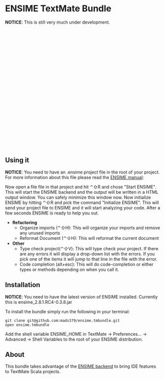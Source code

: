 ENSIME TextMate Bundle
======================

**NOTICE**: This is still very much under development.

<object width="480" height="385"><param name="movie" value="http://www.youtube.com/v/P5fcceWKxkU?fs=1&amp;hl=en_US"></param><param name="allowFullScreen" value="true"></param><param name="allowscriptaccess" value="always"></param><embed src="http://www.youtube.com/v/P5fcceWKxkU?fs=1&amp;hl=en_US" type="application/x-shockwave-flash" allowscriptaccess="always" allowfullscreen="true" width="480" height="385"></embed></object>

Using it
--------

**NOTICE**: You need to have an .ensime project file in the root of your project. For more information about this file please read the [ENSIME manual](http://aemon.com/file_dump/ensime_manual.html#tth_sEc3 "ENSIME manual"): 

Now open a file file in that project and hit ⌃⇧R and chose "Start ENSIME". This will start the ENSIME backend and the output will be written in a HTML output window. You can safely minimize this window now. Now initialize ENSIME by hitting ⌃⇧R and pick the command "Initialize ENSIME". This will send your project file to ENSIME and it will start analyzing your code. After a few seconds ENSIME is ready to help you out.

- **Refactoring**
  - Organize imports (⌃⇧H): This will organize your imports and remove any unused imports
  - Reformat Document (⌃⇧H): This will reformat the current document
- **Other**
  - Type check project(⌃⇧V): This will type check your project. If there are any errors it will display a drop-down list with the errors. If you pick one of the items it will jump to that line in the file with the error.
  - Code completion (alt+esc): This will do code-completion or either types or methods depending on when you call it.


Installation 
------------

**NOTICE**: You need to have the latest version of ENSIME installed. Currently this is ensime_2.8.1.RC4-0.3.8.jar

To install the bundle simply run the following in your terminal:

<pre><code>git clone git@github.com:mads379/ensime.tmbundle.git
open ensime.tmbundle</code></pre>

Add the shell variable ENSIME_HOME in TextMate -> Preferences... -> Advanced -> Shell Variables to the root of your ENSIME distribution.

About
-----

This bundle takes advantage of the [ENSIME backend](https://github.com/aemoncannon/ensime "ENSIME backend") to bring IDE features to TextMate Scala projects.
